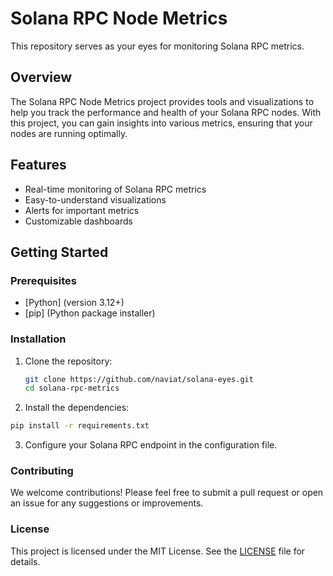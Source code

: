 # Solana RPC Node Metrics

This repository serves as your eyes for monitoring Solana RPC metrics.

## Overview

The Solana RPC Node Metrics project provides tools and visualizations to help you track the performance and health of your Solana RPC nodes. With this project, you can gain insights into various metrics, ensuring that your nodes are running optimally.

## Features

- Real-time monitoring of Solana RPC metrics
- Easy-to-understand visualizations
- Alerts for important metrics
- Customizable dashboards

## Getting Started

### Prerequisites

- [Python] (version 3.12+)
- [pip] (Python package installer)

### Installation

1. Clone the repository:
   ```bash
   git clone https://github.com/naviat/solana-eyes.git
   cd solana-rpc-metrics
   ```
2. Install the dependencies:
  ```bash
  pip install -r requirements.txt
  ```
3. Configure your Solana RPC endpoint in the configuration file.

### Contributing
We welcome contributions! Please feel free to submit a pull request or open an issue for any suggestions or improvements.

### License

This project is licensed under the MIT License. See the [LICENSE](../LICENSE) file for details.
